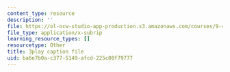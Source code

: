 ```yaml
---
content_type: resource
description: ''
file: https://ol-ocw-studio-app-production.s3.amazonaws.com/courses/9-40-introduction-to-neural-computation-spring-2018/ba6e7b0ac3775149afcd225c08f79777_smHwRzk81b0.vtt
file_type: application/x-subrip
learning_resource_types: []
resourcetype: Other
title: 3play caption file
uid: ba6e7b0a-c377-5149-afcd-225c08f79777
---
```

